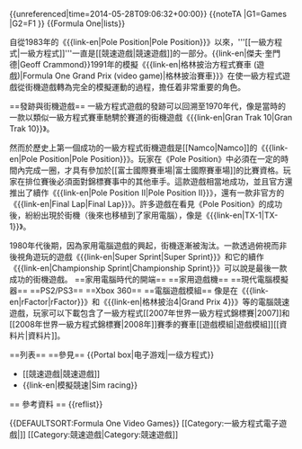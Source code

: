 {{unreferenced|time=2014-05-28T09:06:32+00:00}}
{{noteTA
|G1=Games
|G2=F1
}}
{{Formula One|lists}}

自從1983年的《{{link-en|Pole Position|Pole Position}}》以來，'''[[一級方程式|一級方程式]]'''一直是[[競速遊戲|競速遊戲]]的一部分。{{link-en|傑夫·奎門德|Geoff Crammond}}1991年的模擬《{{link-en|格林披治方程式賽車 (遊戲)|Formula One Grand Prix (video game)|格林披治賽車}}》在使一級方程式遊戲從街機遊戲轉為完全的模擬運動的過程，擔任着非常重要的角色。

==發跡與街機遊戲==
一級方程式遊戲的發跡可以回溯至1970年代，像是當時的一款以類似一級方程式賽車馳騁於賽道的街機遊戲《{{link-en|Gran Trak 10|Gran Trak 10}}》。

然而於歷史上第一個成功的一級方程式街機遊戲是[[Namco|Namco]]的《{{link-en|Pole Position|Pole Position}}》。玩家在《Pole Position》中必須在一定的時間內完成一圈，才具有參加於[[富士國際賽車場|富士國際賽車場]]的比賽資格。玩家在排位賽後必須面對錦標賽事中的其他車手。這款遊戲相當地成功，並且官方還推出了續作《{{link-en|Pole Position II|Pole Position II}}》，還有一款非官方的《{{link-en|Final Lap|Final Lap}}》。許多遊戲在看見《Pole Position》的成功後，紛紛出現於街機（後來也移植到了家用電腦），像是《{{link-en|TX-1|TX-1}}》。

1980年代後期，因為家用電腦遊戲的興起，街機逐漸被淘汰。一款透過俯視而非後視角遊玩的遊戲《{{link-en|Super Sprint|Super Sprint}}》和它的續作《{{link-en|Championship Sprint|Championship Sprint}}》可以說是最後一款成功的街機遊戲。
==家用電腦時代的開端==
==家用遊戲機==
==現代電腦模擬器==
==PS2/PS3==
==Xbox 360==
==電腦遊戲模組==
像是在《{{link-en|rFactor|rFactor}}》和《{{link-en|格林披治4|Grand Prix 4}}》等的電腦競速遊戲，玩家可以下載包含了一級方程式[[2007年世界一級方程式錦標賽|2007]]和[[2008年世界一級方程式錦標賽|2008年]]賽季的賽車[[遊戲模組|遊戲模組]][[資料片|資料片]]。

==列表==
==參見==
{{Portal box|电子游戏|一级方程式}}

* [[競速遊戲|競速遊戲]]
* {{link-en|模擬競速|Sim racing}}

== 參考資料 ==
{{reflist}}

{{DEFAULTSORT:Formula One Video Games}}
[[Category:一級方程式電子遊戲|]]
[[Category:競速遊戲|Category:競速遊戲]]